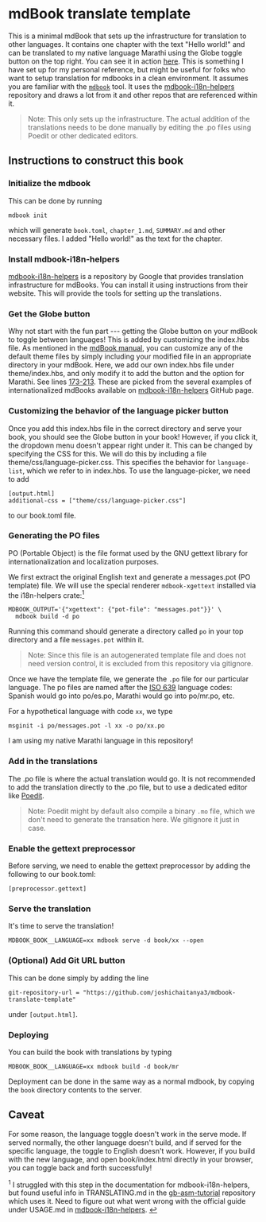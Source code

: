 # mdBook translate template

This is a minimal mdBook that sets up the infrastructure for translation to other languages. It contains one chapter with the text "Hello world!" and can be translated to my native language Marathi using the Globe toggle button on the top right. You can see it in action [here](https://joshichaitanya3.github.io/mdbook-translate-template/index.html). This is something I have set up for my personal reference, but might be useful for folks who want to setup translation for mdbooks in a clean environment. It assumes you are familiar with the [`mdbook`](https://github.com/rust-lang/mdBook) tool. It uses the [mdbook-i18n-helpers](https://github.com/google/mdbook-i18n-helpers) repository and draws a lot from it and other repos that are referenced within it.

> Note: This only sets up the infrastructure. The actual addition of the translations needs to be done manually by editing the .po files using Poedit or other dedicated editors.

## Instructions to construct this book

### Initialize the mdbook

This can be done by running 

```
mdbook init
```

which will generate `book.toml`, `chapter_1.md`, `SUMMARY.md` and other necessary files. I added "Hello world!" as the text for the chapter.

### Install mdbook-i18n-helpers

[mdbook-i18n-helpers](https://github.com/google/mdbook-i18n-helpers) is a repository by Google that provides translation infrastructure for mdBooks. You can install it using instructions from their website. This will provide the tools for setting up the translations.

### Get the Globe button 

Why not start with the fun part --- getting the Globe button on your mdBook to toggle between languages! This is added by customizing the index.hbs file. As mentioned in the [mdBook manual](https://rust-lang.github.io/mdBook/format/theme/index.html), you can customize any of the default theme files by simply including your modified file in an appropriate directory in your mdBook. Here, we add our own index.hbs file under theme/index.hbs, and only modify it to add the button and the option for Marathi. See lines [173-213](https://github.com/joshichaitanya3/mdbook-translate-template/blob/821126213591c615d3a807a974361aaa3abdb76e/theme/index.hbs#L173-L213). These are picked from the several examples of internationalized mdBooks available on [mdbook-i18n-helpers](https://github.com/google/mdbook-i18n-helpers) GitHub page.

### Customizing the behavior of the language picker button

Once you add this index.hbs file in the correct directory and serve your book, you should see the Globe button in your book! However, if you click it, the dropdown menu doesn't appear right under it. This can be changed by specifying the CSS for this. We will do this by including a file theme/css/language-picker.css. This specifies the behavior for `language-list`, which we refer to in index.hbs. To use the language-picker, we need to add 
```
[output.html]
additional-css = ["theme/css/language-picker.css"]
```
to our book.toml file.

### Generating the PO files

PO (Portable Object) is the file format used by the GNU gettext library for internationalization and localization purposes. 

We first extract the original English text and generate a messages.pot (PO template) file. We will use the special renderer `mdbook-xgettext` installed via the i18n-helpers crate:<a href="#fn1" id="ft1"><sup>1</sup></a>
```
MDBOOK_OUTPUT='{"xgettext": {"pot-file": "messages.pot"}}' \
  mdbook build -d po
```

Running this command should generate a directory called `po` in your top directory and a file `messages.pot` within it.

> Note: Since this file is an autogenerated template file and does not need version control, it is excluded from this repository via gitignore.

Once we have the template file, we generate the `.po` file for our particular language. The po files are named after the [ISO 639](https://en.wikipedia.org/wiki/List_of_ISO_639-1_codes) language codes: Spanish would go into po/es.po, Marathi would go into po/mr.po, etc.

For a hypothetical language with code `xx`, we type
```
msginit -i po/messages.pot -l xx -o po/xx.po
```

I am using my native Marathi language in this repository!

### Add in the translations

The .po file is where the actual translation would go. It is not recommended to add the translation directly to the .po file, but to use a dedicated editor like [Poedit](https://poedit.net/).

> Note: Poedit might by default also compile a binary `.mo` file, which we don't need to generate the transation here. We gitignore it just in case.

### Enable the gettext preprocessor

Before serving, we need to enable the gettext preprocessor by adding the following to our book.toml:

```
[preprocessor.gettext]
```

### Serve the translation

It's time to serve the translation!

```
MDBOOK_BOOK__LANGUAGE=xx mdbook serve -d book/xx --open
```

### (Optional) Add Git URL button

This can be done simply by adding the line

```
git-repository-url = "https://github.com/joshichaitanya3/mdbook-translate-template"
```

under `[output.html]`.
### Deploying

You can build the book with translations by typing

```
MDBOOK_BOOK__LANGUAGE=xx mdbook build -d book/mr 
```

Deployment can be done in the same way as a normal mdbook, by copying the `book` directory contents to the server. 

## Caveat

For some reason, the language toggle doesn't work in the serve mode. If served normally, the other language doesn't build, and if served for the specific language, the toggle to English doesn't work. However, if you build with the new language, and open book/index.html directly in your browser, you can toggle back and forth successfully!

<p><sup>1</sup> I struggled with this step in the documentation for mdbook-i18n-helpers, but found useful info in TRANSLATING.md in the <a href="https://github.com/gbdev/gb-asm-tutorial">gb-asm-tutorial</a> repository which uses it. Need to figure out what went wrong with the official guide under USAGE.md in <a href="https://github.com/google/mdbook-i18n-helpers">mdbook-i18n-helpers</a>. <a href="#ft1" id="fn1">↩</a></p>
